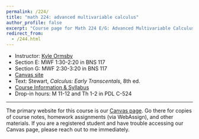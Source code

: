 ```yaml
---
permalink: /224/
title: "math 224: advanced multivariable calculus"
author_profile: false
excerpt: "Course page for Math 224 E/G: Advanced Multivariable Calculus"
redirect_from: 
  - /244.html
---
```


  - Instructor: [Kyle Ormsby](kyleormsby.github.io)
  - Section E: MWF 1:30-2:20 in BNS 117
  - Section G: MWF 2:30-3:20 in BNS 117
  - [Canvas site](https://canvas.uw.edu/courses/1697416)
  - Text: Stewart, *Calculus: Early Transcentals*, 8th ed.
  - [Course Information & Syllabus](/files/224/224syllabus.pdf)
  - Drop-in hours: M 11-12 and Th 1-2 in PDL C-524

---

The primary website for this course is our [Canvas page](https://canvas.uw.edu/courses/1697416). Go there for copies of course notes, homework assignments (via WebAssign), and other materials. If you are a registered student and have trouble accessing our Canvas page, please reach out to me immediately.